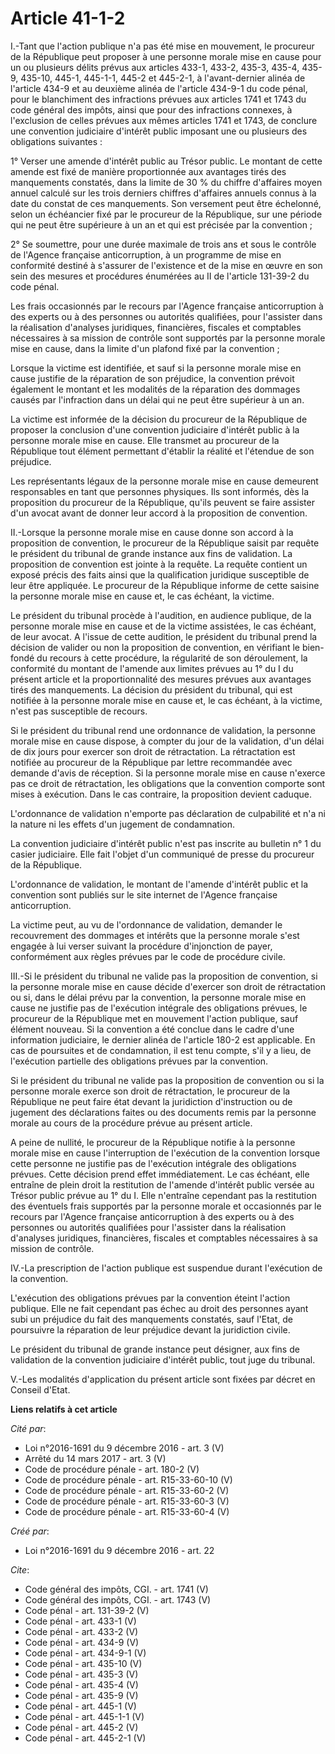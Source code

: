 # Article 41-1-2

I.-Tant que l'action publique n'a pas été mise en mouvement, le procureur de la République peut proposer à une personne
morale mise en cause pour un ou plusieurs délits prévus aux articles 433-1, 433-2, 435-3, 435-4, 435-9, 435-10, 445-1,
445-1-1, 445-2 et 445-2-1, à l'avant-dernier alinéa de l'article 434-9 et au deuxième alinéa de l'article 434-9-1 du code
pénal, pour le blanchiment des infractions prévues aux articles 1741 et 1743 du code général des impôts, ainsi que pour des
infractions connexes, à l'exclusion de celles prévues aux mêmes articles 1741 et 1743, de conclure une convention judiciaire
d'intérêt public imposant une ou plusieurs des obligations suivantes :

1° Verser une amende d'intérêt public au Trésor public. Le montant de cette amende est fixé de manière proportionnée aux
avantages tirés des manquements constatés, dans la limite de 30 % du chiffre d'affaires moyen annuel calculé sur les trois
derniers chiffres d'affaires annuels connus à la date du constat de ces manquements. Son versement peut être échelonné, selon
un échéancier fixé par le procureur de la République, sur une période qui ne peut être supérieure à un an et qui est précisée
par la convention ;

2° Se soumettre, pour une durée maximale de trois ans et sous le contrôle de l'Agence française anticorruption, à un
programme de mise en conformité destiné à s'assurer de l'existence et de la mise en œuvre en son sein des mesures et
procédures énumérées au II de l'article 131-39-2 du code pénal.

Les frais occasionnés par le recours par l'Agence française anticorruption à des experts ou à des personnes ou autorités
qualifiées, pour l'assister dans la réalisation d'analyses juridiques, financières, fiscales et comptables nécessaires à sa
mission de contrôle sont supportés par la personne morale mise en cause, dans la limite d'un plafond fixé par la convention ;

Lorsque la victime est identifiée, et sauf si la personne morale mise en cause justifie de la réparation de son préjudice, la
convention prévoit également le montant et les modalités de la réparation des dommages causés par l'infraction dans un délai
qui ne peut être supérieur à un an.

La victime est informée de la décision du procureur de la République de proposer la conclusion d'une convention judiciaire
d'intérêt public à la personne morale mise en cause. Elle transmet au procureur de la République tout élément permettant
d'établir la réalité et l'étendue de son préjudice.

Les représentants légaux de la personne morale mise en cause demeurent responsables en tant que personnes physiques. Ils sont
informés, dès la proposition du procureur de la République, qu'ils peuvent se faire assister d'un avocat avant de donner leur
accord à la proposition de convention.

II.-Lorsque la personne morale mise en cause donne son accord à la proposition de convention, le procureur de la République
saisit par requête le président du tribunal de grande instance aux fins de validation. La proposition de convention est
jointe à la requête. La requête contient un exposé précis des faits ainsi que la qualification juridique susceptible de leur
être appliquée. Le procureur de la République informe de cette saisine la personne morale mise en cause et, le cas échéant,
la victime.

Le président du tribunal procède à l'audition, en audience publique, de la personne morale mise en cause et de la victime
assistées, le cas échéant, de leur avocat. A l'issue de cette audition, le président du tribunal prend la décision de valider
ou non la proposition de convention, en vérifiant le bien-fondé du recours à cette procédure, la régularité de son
déroulement, la conformité du montant de l'amende aux limites prévues au 1° du I du présent article et la proportionnalité
des mesures prévues aux avantages tirés des manquements. La décision du président du tribunal, qui est notifiée à la personne
morale mise en cause et, le cas échéant, à la victime, n'est pas susceptible de recours.

Si le président du tribunal rend une ordonnance de validation, la personne morale mise en cause dispose, à compter du jour de
la validation, d'un délai de dix jours pour exercer son droit de rétractation. La rétractation est notifiée au procureur de
la République par lettre recommandée avec demande d'avis de réception. Si la personne morale mise en cause n'exerce pas ce
droit de rétractation, les obligations que la convention comporte sont mises à exécution. Dans le cas contraire, la
proposition devient caduque.

L'ordonnance de validation n'emporte pas déclaration de culpabilité et n'a ni la nature ni les effets d'un jugement de
condamnation.

La convention judiciaire d'intérêt public n'est pas inscrite au bulletin n° 1 du casier judiciaire. Elle fait l'objet d'un
communiqué de presse du procureur de la République.

L'ordonnance de validation, le montant de l'amende d'intérêt public et la convention sont publiés sur le site internet de
l'Agence française anticorruption.

La victime peut, au vu de l'ordonnance de validation, demander le recouvrement des dommages et intérêts que la personne
morale s'est engagée à lui verser suivant la procédure d'injonction de payer, conformément aux règles prévues par le code de
procédure civile.

III.-Si le président du tribunal ne valide pas la proposition de convention, si la personne morale mise en cause décide
d'exercer son droit de rétractation ou si, dans le délai prévu par la convention, la personne morale mise en cause ne
justifie pas de l'exécution intégrale des obligations prévues, le procureur de la République met en mouvement l'action
publique, sauf élément nouveau. Si la convention a été conclue dans le cadre d'une information judiciaire, le dernier alinéa
de l'article 180-2 est applicable. En cas de poursuites et de condamnation, il est tenu compte, s'il y a lieu, de l'exécution
partielle des obligations prévues par la convention.

Si le président du tribunal ne valide pas la proposition de convention ou si la personne morale exerce son droit de
rétractation, le procureur de la République ne peut faire état devant la juridiction d'instruction ou de jugement des
déclarations faites ou des documents remis par la personne morale au cours de la procédure prévue au présent article.

A peine de nullité, le procureur de la République notifie à la personne morale mise en cause l'interruption de l'exécution de
la convention lorsque cette personne ne justifie pas de l'exécution intégrale des obligations prévues. Cette décision prend
effet immédiatement. Le cas échéant, elle entraîne de plein droit la restitution de l'amende d'intérêt public versée au
Trésor public prévue au 1° du I. Elle n'entraîne cependant pas la restitution des éventuels frais supportés par la personne
morale et occasionnés par le recours par l'Agence française anticorruption à des experts ou à des personnes ou autorités
qualifiées pour l'assister dans la réalisation d'analyses juridiques, financières, fiscales et comptables nécessaires à sa
mission de contrôle.

IV.-La prescription de l'action publique est suspendue durant l'exécution de la convention.

L'exécution des obligations prévues par la convention éteint l'action publique. Elle ne fait cependant pas échec au droit des
personnes ayant subi un préjudice du fait des manquements constatés, sauf l'Etat, de poursuivre la réparation de leur
préjudice devant la juridiction civile.

Le président du tribunal de grande instance peut désigner, aux fins de validation de la convention judiciaire d'intérêt
public, tout juge du tribunal.

V.-Les modalités d'application du présent article sont fixées par décret en Conseil d'Etat.

**Liens relatifs à cet article**

_Cité par_:

  - Loi n°2016-1691 du 9 décembre 2016 - art. 3 (V)
  - Arrêté du 14 mars 2017 - art. 3 (V)
  - Code de procédure pénale - art. 180-2 (V)
  - Code de procédure pénale - art. R15-33-60-10 (V)
  - Code de procédure pénale - art. R15-33-60-2 (V)
  - Code de procédure pénale - art. R15-33-60-3 (V)
  - Code de procédure pénale - art. R15-33-60-4 (V)

_Créé par_:

  - Loi n°2016-1691 du 9 décembre 2016 - art. 22

_Cite_:

  - Code général des impôts, CGI. - art. 1741 (V)
  - Code général des impôts, CGI. - art. 1743 (V)
  - Code pénal - art. 131-39-2 (V)
  - Code pénal - art. 433-1 (V)
  - Code pénal - art. 433-2 (V)
  - Code pénal - art. 434-9 (V)
  - Code pénal - art. 434-9-1 (V)
  - Code pénal - art. 435-10 (V)
  - Code pénal - art. 435-3 (V)
  - Code pénal - art. 435-4 (V)
  - Code pénal - art. 435-9 (V)
  - Code pénal - art. 445-1 (V)
  - Code pénal - art. 445-1-1 (V)
  - Code pénal - art. 445-2 (V)
  - Code pénal - art. 445-2-1 (V)
